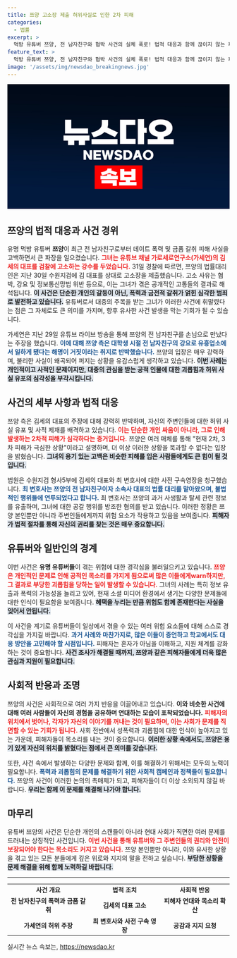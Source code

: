 ```yaml
---
title: 쯔양 고소장 제출 허위사실로 인한 2차 피해
categories:
  - 법률
excerpt: >
  먹방 유튜버 쯔양, 전 남자친구와 협박 사건의 실체 폭로! 법적 대응과 함께 끊이지 않는 피해 고백… 진실은 무엇? 클릭해 확인하세요!
feature_text: >
  먹방 유튜버 쯔양, 전 남자친구와 협박 사건의 실체 폭로! 법적 대응과 함께 끊이지 않는 피해 고백… 진실은 무엇? 클릭해 확인하세요!
image: '/assets/img/newsdao_breakingnews.jpg'
---
```


<p><img src="/assets/img/newsdao_breakingnews.jpg" alt="koreaapp 속보" /></p>

<h2 data-ke-size="size26">쯔양의 법적 대응과 사건 경위</h2>

<p data-ke-size="size16">유명 먹방 유튜버 <b>쯔양</b>이 최근 전 남자친구로부터 데이트 폭력 및 금품 갈취 피해 사실을 고백하면서 큰 파장을 일으켰습니다. <b><span style="color: #ee2323;">그녀는 유튜브 채널 가로세로연구소(가세연)의 김세의 대표를 검찰에 고소하는 강수를 두었습니다.</span></b> 31일 경찰에 따르면, 쯔양의 법률대리인은 지난 30일 수원지검에 김 대표를 상대로 고소장을 제출했습니다. 고소 사유는 협박, 강요 및 정보통신망법 위반 등으로, 이는 그녀가 겪은 공개적인 고통들의 결과로 해석됩니다. <b><span style="background-color: #21538527;">이 사건은 단순한 개인의 갈등이 아닌, 폭력과 금전적 갈취가 얽힌 심각한 범죄로 발전하고 있습니다.</span></b> 유튜버로서 대중의 주목을 받는 그녀가 이러한 사건에 휘말렸다는 점은 그 자체로도 큰 의미를 가지며, 향후 유사한 사건 발생을 막는 기회가 될 수 있습니다.</p>

<p data-ke-size="size16">가세연은 지난 29일 유튜브 라이브 방송을 통해 쯔양의 전 남자친구를 손님으로 만났다는 주장을 했습니다. <b><span style="color: #1a5490;">이에 대해 쯔양 측은 대학생 시절 전 남자친구의 강요로 유흥업소에서 일하게 됐다는 해명이 거짓이라는 취지로 반박했습니다.</span></b> 쯔양의 입장은 매우 강력하며, 불리한 사실이 왜곡되어 퍼지는 상황을 유감스럽게 생각하고 있습니다. <b><span style="background-color: #21538527;">이번 사례는 개인적이고 사적인 문제이지만, 대중의 관심을 받는 공적 인물에 대한 괴롭힘과 허위 사실 유포의 심각성을 부각시킵니다.</span></b></p>

<h2 data-ke-size="size26">사건의 세부 사항과 법적 대응</h2>

<p data-ke-size="size16">쯔양 측은 김세의 대표의 주장에 대해 강력히 반박하며, 자신의 주변인들에 대한 허위 사실 유포 및 사적 제재를 배격하고 있습니다. <b><span style="color: #ee2323;">이는 단순한 개인 싸움이 아니라, 그로 인해 발생하는 2차적 피해가 심각하다는 증거입니다.</span></b> 쯔양은 여러 매체를 통해 "현재 2차, 3차 피해가 극심한 상황"이라고 설명하며, 더 이상 이러한 상황을 묵과할 수 없다는 입장을 밝혔습니다. <b><span style="background-color: #21538527;">그녀의 용기 있는 고백은 비슷한 피해를 입은 사람들에게도 큰 힘이 될 것입니다.</span></b></p>

<p data-ke-size="size16">법원은 수원지검 형사5부에 김세의 대표와 최 변호사에 대한 사전 구속영장을 청구했습니다. <b><span style="color: #1a5490;">최 변호사는 쯔양의 전 남자친구이자 소속사 대표의 법률 대리를 맡아왔으며, 불법적인 행위들에 연루되었다고 합니다.</span></b> 최 변호사는 쯔양의 과거 사생활과 탈세 관련 정보를 유출하며, 그녀에 대한 공갈 행위를 방조한 혐의를 받고 있습니다. 이러한 정황은 쯔양 본인뿐만 아니라 주변인들에게까지 위험 요소가 작용하고 있음을 보여줍니다. <b><span style="background-color: #21538527;">피해자가 법적 절차를 통해 자신의 권리를 찾는 것은 매우 중요합니다.</span></b></p>

<h2 data-ke-size="size26">유튜버와 일반인의 경계</h2>

<p data-ke-size="size16">이번 사건은 <b>유명 유튜버들</b>이 겪는 위험에 대한 경각심을 불러일으키고 있습니다. <b><span style="color: #ee2323;">쯔양은 개인적인 문제로 인해 공적인 목소리를 가지게 됨으로써 많은 이들에게warn하지만, 그 결과로 부당한 괴롭힘을 당하는 일이 발생할 수 있습니다.</span></b> 그녀의 사례는 특히 정보 유출과 폭력의 가능성을 늘리고 있어, 현재 소셜 미디어 환경에서 생기는 다양한 문제들에 대한 인식이 필요함을 보여줍니다. <b><span style="background-color: #21538527;">혜택을 누리는 만큼 위험도 함께 존재한다는 사실을 잊어서 안됩니다.</span></b></p>

<p data-ke-size="size16">이 사건을 계기로 유튜버들이 일상에서 겪을 수 있는 여러 위험 요소들에 대해 스스로 경각심을 가지길 바랍니다. <b><span style="color: #1a5490;">과거 사례와 마찬가지로, 많은 이들이 증언하고 학교에서도 대응 방안을 고민해야 할 시점입니다.</span></b> 피해자는 혼자가 아님을 이해하고, 지원 체계를 강화하는 것이 중요합니다. <b><span style="background-color: #21538527;">사건 조사가 해결될 때까지, 쯔양과 같은 피해자들에게 더욱 많은 관심과 지원이 필요합니다.</span></b></p>

<h2 data-ke-size="size26">사회적 반응과 조명</h2>

<p data-ke-size="size16">쯔양의 사건은 사회적으로 여러 가지 반응을 이끌어내고 있습니다. <b>이와 비슷한 사건에 대해 여러 사람들이 자신의 경험을 공유하며 연대하는 모습이 포착되었습니다.</b> <b><span style="color: #ee2323;">피해자의 위치에서 벗어나, 각자가 자신의 이야기를 꺼내는 것이 필요하며, 이는 사회가 문제를 직면할 수 있는 기회가 됩니다.</span></b> 사회 전반에서 성폭력과 괴롭힘에 대한 인식이 높아지고 있는 가운데, 피해자들이 목소리를 내는 것이 중요합니다. <b><span style="background-color: #21538527;">이러한 상황 속에서도, 쯔양은 용기 있게 자신의 위치를 밝혔다는 점에서 큰 의미를 갖습니다.</span></b></p>

<p data-ke-size="size16">또한, 사건 속에서 발생하는 다양한 문제와 함께, 이를 해결하기 위해서는 모두의 노력이 필요합니다. <b><span style="color: #1a5490;">폭력과 괴롭힘의 문제를 해결하기 위한 사회적 캠페인과 정책들이 필요합니다.</span></b> 쯔양의 사건이 이러한 논의의 촉매제가 되고, 피해자들이 더 이상 소외되지 않길 바랍니다. <b><span style="background-color: #21538527;">우리는 함께 이 문제를 해결해 나가야 합니다.</span></b></p>

<h2 data-ke-size="size26">마무리</h2>

<p data-ke-size="size16">유튜버 쯔양의 사건은 단순한 개인의 스캔들이 아니라 현대 사회가 직면한 여러 문제를 드러내는 상징적인 사건입니다. <b><span style="color: #ee2323;">이번 사건을 통해 유튜버와 그 주변인들의 권리와 안전이 보장되어야 한다는 목소리도 커지고 있습니다.</span></b> 쯔양 본인뿐만 아니라, 이와 유사한 상황을 겪고 있는 모든 분들에게 깊은 위로와 지지의 말을 전하고 싶습니다. <b><span style="background-color: #21538527;">부당한 상황을 문제 해결을 위해 함께 노력하길 바랍니다.</span></b></p>

<hr>

<table>
<tr>
<td style="text-align: center; height: 17px;"><b>사건 개요</b></td>
<td style="text-align: center; height: 17px;"><b>법적 조치</b></td>
<td style="text-align: center; height: 17px;"><b>사회적 반응</b></td>
</tr>
<tr>
<td style="text-align: center; height: 17px;"><b>전 남자친구의 폭력과 금품 갈취</b></td>
<td style="text-align: center; height: 17px;"><b>김세의 대표 고소</b></td>
<td style="text-align: center; height: 17px;"><b>피해자 연대와 목소리 확산</b></td>
</tr>
<tr>
<td style="text-align: center; height: 17px;"><b>가세연의 허위 주장</b></td>
<td style="text-align: center; height: 17px;"><b>최 변호사와 사전 구속 영장</b></td>
<td style="text-align: center; height: 17px;"><b>공감과 지지 요청</b></td>
</tr>
</table>

<p data-ke-size="size16"></p>
실시간 뉴스 속보는, <a href="https://newsdao.kr" rel="dofollow">https://newsdao.kr</a>


